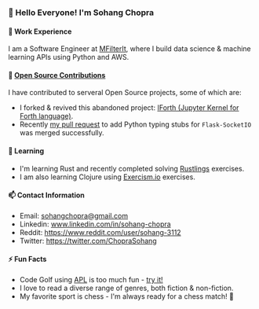 ### 👋 Hello Everyone! I'm Sohang Chopra
<!--
Commenting this out because it's showing bad score right now :(

[![Sohang's GitHub stats](https://github-readme-stats.vercel.app/api?username=sohang3112&show_icons=true&theme=gruvbox_light&hide=ipynb)](https://github.com/anuraghazra/github-readme-stats)
-->

<!--
Commenting this out - seems outdated (doesn't seem to include languages in Open Source Pull Requests), also shows "Jupyter Notebook" as a language.

[![Top Langs](https://github-readme-stats.vercel.app/api/top-langs/?username=sohang3112&hide=SCSS&layout=compact&theme=gruvbox_light?hide=jupyternotebook)](https://github.com/anuraghazra/github-readme-stats)
-->

#### 💼 Work Experience
I am a Software Engineer at [MFilterIt](https://www.mfilterit.com/), where I build data science & machine learning APIs using Python and AWS.

#### 👯 [Open Source Contributions](https://github.com/search?q=author%3Asohang3112%20is%3Apr%20is%3Amerged&type=pullrequests)
I have contributed to serveral Open Source projects, some of which are:
- I forked & revived this abandoned project: [IForth (Jupyter Kernel for Forth language)](https://github.com/sohang3112/iforth).
- Recently [my pull request](https://github.com/python/typeshed/pull/10735) to add Python typing stubs for `Flask-SocketIO` was merged successfully.

#### 🌱 Learning
- I'm learning Rust and recently completed solving [Rustlings](https://github.com/rust-lang/rustlings) exercises.
- I am also learning Clojure using [Exercism.io](https://exercism.org/tracks/clojure) exercises.

#### 📫 Contact Information
- Email: sohangchopra@gmail.com
- Linkedin: www.linkedin.com/in/sohang-chopra
- Reddit: https://www.reddit.com/user/sohang-3112
- Twitter: https://twitter.com/ChopraSohang

#### ⚡ Fun Facts
- Code Golf using [APL](https://tryapl.org) is too much fun - [try it!](https://codegolf.stackexchange.com)
- I love to read a diverse range of genres, both fiction & non-fiction.
- My favorite sport is chess - I'm always ready for a chess match! 🙂

<!--
**sohang3112/sohang3112** is a ✨ _special_ ✨ repository because its `README.md` (this file) appears on your GitHub profile.

Here are some ideas to get you started:

- 🔭 I’m currently working on ...
- 🌱 I’m currently learning ...
- 👯 I’m looking to collaborate on ...
- 🤔 I’m looking for help with ...
- 💬 Ask me about ...
- 📫 How to reach me: ...
- 😄 Pronouns: ...
- ⚡ Fun fact: ...
-->
